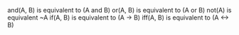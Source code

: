 and(A, B) is equivalent to (A and B)
or(A, B) is equivalent to (A or B)
not(A) is equivalent ~A
if(A, B) is equivalent to (A -> B)
iff(A, B) is equivalent to (A <-> B)

